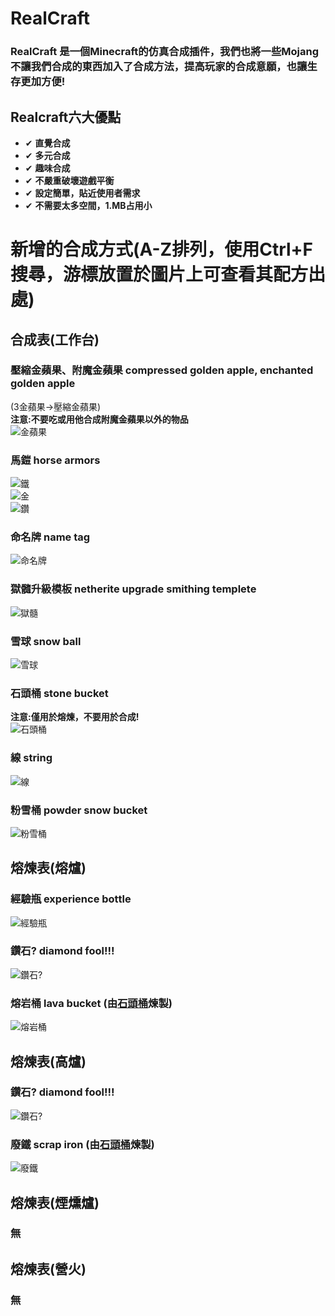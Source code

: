 # RealCraft
### RealCraft 是一個Minecraft的仿真合成插件，我們也將一些Mojang不讓我們合成的東西加入了合成方法，提高玩家的合成意願，也讓生存更加方便!
## Realcraft六大優點
- ✔ **直覺合成**
- ✔ **多元合成**
- ✔ **趣味合成**
- ✔ **不嚴重破壞遊戲平衡**
- ✔ **設定簡單，貼近使用者需求**
- ✔ **不需要太多空間，1.MB占用小**

# 新增的合成方式(A-Z排列，使用Ctrl+F搜尋，游標放置於圖片上可查看其配方出處)
## 合成表(工作台)
### 壓縮金蘋果、附魔金蘋果 compressed golden apple, enchanted golden apple
(3金蘋果->壓縮金蘋果)  
**注意:不要吃或用他合成附魔金蘋果以外的物品**  
![金蘋果](https://upload.cc/i1/2023/04/03/Yydt4T.png "工作台配方")  
### 馬鎧 horse armors
![鐵](https://upload.cc/i1/2023/04/28/kanMDu.png "工作台配方")  
![金](https://upload.cc/i1/2023/04/28/8i5Mwq.png "工作台配方")  
![鑽](https://upload.cc/i1/2023/04/28/RnuhHv.png "工作台配方")  

### 命名牌 name tag
![命名牌](https://upload.cc/i1/2023/04/28/cHOzsq.png "工作台配方")  
### 獄髓升級模板 netherite upgrade smithing templete
![獄髓](https://upload.cc/i1/2023/07/16/VARfYZ.png)
### 雪球 snow ball
![雪球](https://upload.cc/i1/2023/04/28/61NznM.png)  
### 石頭桶 stone bucket
**注意:僅用於熔煉，不要用於合成!**  
![石頭桶](https://upload.cc/i1/2023/04/03/u78pH9.png "工作台配方")  
### 線 string
![線](https://upload.cc/i1/2023/04/28/elbw37.png)  
### 粉雪桶 powder snow bucket
![粉雪桶](https://upload.cc/i1/2023/07/16/q5wbZt.png)  


## 熔煉表(熔爐)
### 經驗瓶 experience bottle
![經驗瓶](https://upload.cc/i1/2023/04/03/dOchwS.png "熔爐配方")  
### 鑽石? diamond fool!!!
![鑽石?](https://upload.cc/i1/2023/04/28/lye1AR.png "熔爐配方")  
### 熔岩桶 lava bucket (由[石頭桶](https://github.com/KnowScratcher/RealCraft#%E7%9F%B3%E9%A0%AD%E6%A1%B6-stone-bucket)煉製)
![熔岩桶](https://upload.cc/i1/2023/04/03/Zqac3L.png "熔爐配方")  

## 熔煉表(高爐)
### 鑽石? diamond fool!!!
![鑽石?](https://upload.cc/i1/2023/04/28/lye1AR.png "高爐配方")  
### 廢鐵 scrap iron (由[石頭桶](https://github.com/KnowScratcher/RealCraft#%E7%9F%B3%E9%A0%AD%E6%A1%B6-stone-bucket)煉製)
![廢鐵](https://upload.cc/i1/2023/04/03/FxfhXe.png "高爐配方")  
## 熔煉表(煙燻爐)
### 無
## 熔煉表(營火)
### 無


